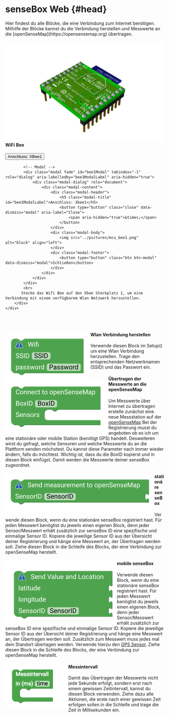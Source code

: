 # senseBox Web {#head}

<div class="description">Hier findest du alle Blöcke, die eine Verbindung zum Internet benötigen. Mithilfe der Blöcke kannst du die Verbindung herstellen und Messwerte an die [openSenseMap](https://opensensemap.org) übertragen.
</div>



<div class="container">
    <div class="row">
        <div class="col-md">
            <img src="../pictures/wifi_new_bottom.png" alt="block" align="left">
        </div>
        <div class="col-md">
            <h4>WiFi Bee</h4>
            <!-- Button trigger modal -->
            <button type="button" class="btn-modal" data-toggle="modal" data-target="#bee1Modal">
                Anschluss: XBee1
            </button>

            <!-- Modal -->
            <div class="modal fade" id="bee1Modal" tabindex="-1" role="dialog" aria-labelledby="bee1ModalLabel" aria-hidden="true">
                <div class="modal-dialog" role="document">
                    <div class="modal-content">
                        <div class="modal-header">
                            <h5 class="modal-title" id="bee1ModalLabel">Anschluss: Xbee1</h5>
                            <button type="button" class="close" data-dismiss="modal" aria-label="Close">
                                <span aria-hidden="true">&times;</span>
                            </button>
                        </div>
                        <div class="modal-body">
                            <img src="../pictures/mcu_bee1.png" alt="block" align="left">
                        </div>
                        <div class="modal-footer">
                            <button type="button" class="btn btn-modal" data-dismiss="modal">Schließen</button>
                        </div>
                    </div>
                </div>
            </div>
            <br>
           Stecke das Wifi Bee auf den Xbee Steckplatz 1, um eine Verbindung mit einem verfügbarem Wlan Netzwerk herzustellen. 
        </div>
    </div>
</div>
<br><br>
<div class="line"></div>

<div class="container">
    <div class="row">
        <div class="col-md">
            <img src="../pictures/blocks/output/web/output_web-0.png" alt="block" align="left">
        </div>
        <div class="col-md">
            <h4>Wlan Verbindung herstellen</h4>
            Verwende diesen Block im Setup() um eine Wlan Verbindung herzustellen. Trage den entsprechenden Netzwerknamen (SSID) und
            das Passwort ein.
        </div>
    </div>
</div>

<div class="line"></div>

<div class="container">
    <div class="row">
        <div class="col-md">
            <img src="../pictures/blocks/output/web/output_web-1.png" alt="block" align="left">
        </div>
        <div class="col-md">
            <h4>Übertragen der Messwerte an die openSenseMap</h4>
            Um Messwerte über Internet zu übertragen erstelle zunächst eine neue Messstation auf der
            <a href="https://opensensemap.org/register">openSenseMap</a> Bei der Registrierung musst du angeboten ob es ich um eine stationäre oder mobile Station (benötigt
            GPS) handelt. Desweiteren wirst du gefragt, welche Sensoren und welche Messwerte du an die Plattform senden möchstest.
            Du kannst diese Parameter nach immer wieder ändern, falls du möchtest. Wichtig ist, dass du die BoxID kopierst
            und in diesen Block einfügst. Damit werden die Messwerte deiner senseBox zugeordnet.
        </div>
    </div>
    <div class="row">
        <div class="col-md">
            <img src="../pictures/blocks/output/web/output_web-2.png" alt="block" align="left">
        </div>
        <div class="col-md">
            <h4>stationäre senseBox</h4>
            Verwende diesen Block, wenn du eine stationäre senseBox registriert hast. Für jeden Messwert benögtist du jeweils einen eigenen
            Block, denn jeder Sensor/Messwert erhält zusätzlich zur senseBox ID eine spezifische und einmalige Sensor ID.
            Kopiere die jeweilige Sensor ID aus der Übersicht deiner Registrierung und hänge eine Messwert an, der Übertragen
            werden soll. Ziehe diesen Block in die Schleife des Blocks, der eine Verbindung zur openSenseMap herstellt.
        </div>
    </div>
    <div class="row">
        <div class="col-md">
            <img src="../pictures/blocks/output/web/output_web-3.png" alt="block" align="left">
        </div>
        <div class="col-md">
            <h4>mobile senseBox</h4>
            Verwende diesen Block, wenn du eine stationäre senseBox registriert hast. Für jeden Messwert benögtist du jeweils einen eigenen
            Block, denn jeder Sensor/Messwert erhält zusätzlich zur senseBox ID eine spezifische und einmalige Sensor ID.
            Kopiere die jeweilige Sensor ID aus der Übersicht deiner Registrierung und hänge eine Messwert an, der Übertragen
            werden soll. Zusätzlich zum Messwert muss jedes mal dein Standort übertagen werden. Verwende hierzu den
            <a href="../bloecke/sensebox_sensoren.html">GPS Sensor</a>. Ziehe diesen Block in die Schleife des Blocks, der eine Verbindung zur openSenseMap herstellt.
        </div>
    </div>
</div>

<div class="container">
    <div class="row">
        <div class="col-md">
            <img src="../pictures/blocks/output/output-11.png" alt="block" align="left">
        </div>
        <div class="col-md">
            <h4>Messintervall</h4>
            Damit das Übertragen der Messwerte nicht jede Sekunde erfolgt, sondern erst nach einem gewissen Zeitintervall, kannst du diesen
            Block verwenden. Ziehe dazu alle Aktionen, die erste nach einer gewissen Zeit erfolgen sollen in die Schleife und trage die Zeit in Millisekunden ein. 
        </div>
    </div>
</div>

<div class="line"></div>
